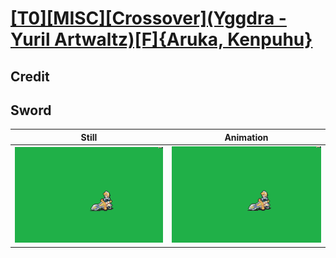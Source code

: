 # [\[T0\]\[MISC\]\[Crossover\]\(Yggdra - Yuril Artwaltz\)\[F\]{Aruka, Kenpuhu}](../)

## Credit


	
## Sword

| Still | Animation |
| :---: | :-------: |
| ![Sword still](./Sword_000.png) | ![Sword animation](./Sword.gif) |
